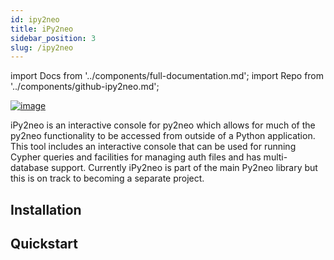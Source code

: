 ```yaml
---
id: ipy2neo
title: iPy2neo
sidebar_position: 3
slug: /ipy2neo
---
```

import Docs from '../components/full-documentation.md';
import Repo from '../components/github-ipy2neo.md';

[![image](https://img.shields.io/pypi/v/ipy2neo)](https://pypi.org/project/ipy2neo)

<Docs />
<Repo/>

iPy2neo is an interactive console for py2neo which allows for much of the py2neo functionality to be accessed from outside of a Python application. This tool includes an interactive console that can be used for running Cypher queries and facilities for managing auth files and has multi-database support. Currently iPy2neo is part of the main Py2neo library but this is on track to becoming a separate project.
## Installation

## Quickstart
